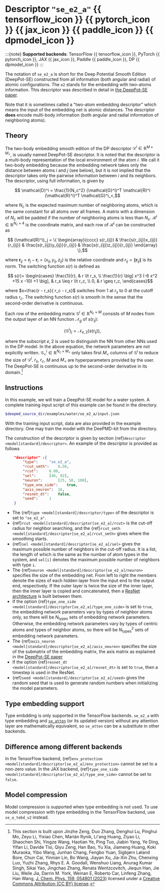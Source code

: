 # Descriptor `"se_e2_a"` {{ tensorflow_icon }} {{ pytorch_icon }} {{ jax_icon }} {{ paddle_icon }} {{ dpmodel_icon }}

:::{note}
**Supported backends**: TensorFlow {{ tensorflow_icon }}, PyTorch {{ pytorch_icon }}, JAX {{ jax_icon }}, Paddle {{ paddle_icon }}, DP {{ dpmodel_icon }}
:::

The notation of `se_e2_a` is short for the Deep Potential Smooth Edition (DeepPot-SE) constructed from all information (both angular and radial) of atomic configurations. The `e2` stands for the embedding with two-atoms information. This descriptor was described in detail in [the DeepPot-SE paper](https://arxiv.org/abs/1805.09003).

Note that it is sometimes called a "two-atom embedding descriptor" which means the input of the embedding net is atomic distances. The descriptor **does** encode multi-body information (both angular and radial information of neighboring atoms).

## Theory

The two-body embedding smooth edition of the DP descriptor $\mathcal{D}^i \in \mathbb{R}^{M \times M_{<}}$, is usually named DeepPot-SE descriptor.
It is noted that the descriptor is a multi-body representation of the local environment of the atom $i$.
We call it two-body embedding because the embedding network takes only the distance between atoms $i$ and $j$ (see below), but it is not implied that the descriptor takes only the pairwise information between $i$ and its neighbors.
The descriptor, using full information, is given by

```math
    \mathcal{D}^i = \frac{1}{N_c^2} (\mathcal{G}^i)^T \mathcal{R}^i (\mathcal{R}^i)^T \mathcal{G}^i_<,
```

where
$N_c$ is the expected maximum number of neighboring atoms, which is the same constant for all atoms over all frames.
A matrix with a dimension of $N_c$ will be padded if the number of neighboring atoms is less than $N_c$. $\mathcal{R}^i \in \mathbb{R}^{N_c \times 4}$ is the coordinate matrix, and each row of $\mathcal{R}^i$ can be constructed as

```math
    (\mathcal{R}^i)_j =
    \{
    \begin{array}{cccc}
    s(r_{ij}) & \frac{s(r_{ij})x_{ij}}{r_{ij}} & \frac{s(r_{ij})y_{ij}}{r_{ij}} & \frac{s(r_{ij})z_{ij}}{r_{ij}}
    \end{array}
    \},
```

where $\boldsymbol{r}_{ij}=\boldsymbol{r}_j-\boldsymbol{r}_i = (x_{ij}, y_{ij}, z_{ij})$ is the relative coordinate and $r_{ij}=\lVert \boldsymbol{r}_{ij} \lVert$ is its norm. The switching function $s(r)$ is defined as

```math
    s(r)=
    \begin{cases}
    \frac{1}{r}, & r \lt r_s, \\
    \frac{1}{r} \big[ x^3 (-6 x^2 +15 x -10) +1 \big], & r_s \leq r \lt r_c, \\
    0, & r \geq r_c,
    \end{cases}
```

where $x=\frac{r - r_s}{ r_c - r_s}$ switches from 1 at $r_s$ to 0 at the cutoff radius $r_c$.
The switching function $s(r)$ is smooth in the sense that the second-order derivative is continuous.

Each row of the embedding matrix $\mathcal{G}^i \in \mathbb{R}^{N_c \times M}$ consists of $M$ nodes from the output layer of an NN function $\mathcal{N}_ {g}$ of $s(r_{ij})$:

```math
    (\mathcal{G}^i)_j = \mathcal{N}_{e,2}(s(r_{ij})),
```

where the subscript $e,2$ is used to distinguish the NN from other NNs used in the DP model.
In the above equation, the network parameters are not explicitly written.
$\mathcal{G}^i_< \in \mathbb{R}^{N_c \times M_<}$ only takes first $M_<$ columns of $\mathcal{G}^i$ to reduce the size of $\mathcal D^i$.
$r_s$, $r_c$, $M$ and $M_<$ are hyperparameters provided by the user.
The DeepPot-SE is continuous up to the second-order derivative in its domain.[^1]

[^1]: This section is built upon Jinzhe Zeng, Duo Zhang, Denghui Lu, Pinghui Mo, Zeyu Li, Yixiao Chen, Marián Rynik, Li'ang Huang, Ziyao Li, Shaochen Shi, Yingze Wang, Haotian Ye, Ping Tuo, Jiabin Yang, Ye Ding, Yifan Li, Davide Tisi, Qiyu Zeng, Han Bao, Yu Xia, Jiameng Huang, Koki Muraoka, Yibo Wang, Junhan Chang, Fengbo Yuan, Sigbjørn Løland Bore, Chun Cai, Yinnian Lin, Bo Wang, Jiayan Xu, Jia-Xin Zhu, Chenxing Luo, Yuzhi Zhang, Rhys E. A. Goodall, Wenshuo Liang, Anurag Kumar Singh, Sikai Yao, Jingchao Zhang, Renata Wentzcovitch, Jiequn Han, Jie Liu, Weile Jia, Darrin M. York, Weinan E, Roberto Car, Linfeng Zhang, Han Wang, [J. Chem. Phys. 159, 054801 (2023)](https://doi.org/10.1063/5.0155600) licensed under a [Creative Commons Attribution (CC BY) license](http://creativecommons.org/licenses/by/4.0/).

## Instructions

In this example, we will train a DeepPot-SE model for a water system. A complete training input script of this example can be found in the directory.

```bash
$deepmd_source_dir/examples/water/se_e2_a/input.json
```

With the training input script, data are also provided in the example directory. One may train the model with the DeePMD-kit from the directory.

The construction of the descriptor is given by section {ref}`descriptor <model[standard]/descriptor>`. An example of the descriptor is provided as follows

```json
	"descriptor" :{
	    "type":		"se_e2_a",
	    "rcut_smth":	0.50,
	    "rcut":		6.00,
	    "sel":		[46, 92],
	    "neuron":		[25, 50, 100],
	    "type_one_side":	true,
	    "axis_neuron":	16,
	    "resnet_dt":	false,
	    "seed":		1
	}
```

- The {ref}`type <model[standard]/descriptor/type>` of the descriptor is set to `"se_e2_a"`.
- {ref}`rcut <model[standard]/descriptor[se_e2_a]/rcut>` is the cut-off radius for neighbor searching, and the {ref}`rcut_smth <model[standard]/descriptor[se_e2_a]/rcut_smth>` gives where the smoothing starts.
- {ref}`sel <model[standard]/descriptor[se_e2_a]/sel>` gives the maximum possible number of neighbors in the cut-off radius. It is a list, the length of which is the same as the number of atom types in the system, and `sel[i]` denotes the maximum possible number of neighbors with type `i`.
- The {ref}`neuron <model[standard]/descriptor[se_e2_a]/neuron>` specifies the size of the embedding net. From left to right the members denote the sizes of each hidden layer from the input end to the output end, respectively. If the outer layer is twice the size of the inner layer, then the inner layer is copied and concatenated, then a [ResNet architecture](https://arxiv.org/abs/1512.03385) is built between them.
- If the option {ref}`type_one_side <model[standard]/descriptor[se_e2_a]/type_one_side>` is set to `true`, the embedding network parameters vary by types of neighbor atoms only, so there will be $N_\text{types}$ sets of embedding network parameters. Otherwise, the embedding network parameters vary by types of centric atoms and types of neighbor atoms, so there will be $N_\text{types}^2$ sets of embedding network parameters.
- The {ref}`axis_neuron <model[standard]/descriptor[se_e2_a]/axis_neuron>` specifies the size of the submatrix of the embedding matrix, the axis matrix as explained in the [DeepPot-SE paper](https://arxiv.org/abs/1805.09003)
- If the option {ref}`resnet_dt <model[standard]/descriptor[se_e2_a]/resnet_dt>` is set to `true`, then a timestep is used in the ResNet.
- {ref}`seed <model[standard]/descriptor[se_e2_a]/seed>` gives the random seed that is used to generate random numbers when initializing the model parameters.

## Type embedding support

Type embdding is only supported in the TensorFlow backends.
`se_e2_a` with type embedding and [`se_atten`](./train-se-atten.md) (or its updated version) without any attention layer are mathematically equivalent, so `se_atten` can be a substitute in other backends.

## Difference among different backends

In the TensorFlow backend, {ref}`env_protection <model[standard]/descriptor[se_e2_a]/env_protection>` cannot be set to a non-zero value.
In the JAX backend, {ref}`type_one_side <model[standard]/descriptor[se_e2_a]/type_one_side>` cannot be set to `false`.

## Model compression

Model compression is supported when type embedding is not used.
To use model compression with type embedding in the TensorFlow backend, use `se_a_tebd_v2` instead.
